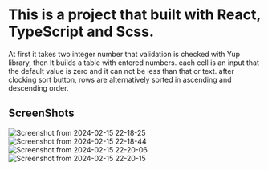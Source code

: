 # This is a project that built with React, TypeScript and Scss.

At first it takes two integer number that validation is checked  with Yup library, then It builds a table with entered numbers.
each cell is an input that the default value is zero and it can not be less than that or text.
after clocking sort button, rows are alternatively sorted in ascending and descending order.
## ScreenShots

![Screenshot from 2024-02-15 22-18-25](https://github.com/fc79/React-Quiz/assets/46793124/7762cec6-00c1-4594-9eab-4ecfb7ec15be)
![Screenshot from 2024-02-15 22-18-44](https://github.com/fc79/React-Quiz/assets/46793124/6ac0ed4c-e53d-47e9-874f-87ca02cdb6c2)
![Screenshot from 2024-02-15 22-20-06](https://github.com/fc79/React-Quiz/assets/46793124/2d20ca45-c00e-4e97-8ebe-17ffed1c6409)
![Screenshot from 2024-02-15 22-20-15](https://github.com/fc79/React-Quiz/assets/46793124/1270f56a-10b3-44ca-ae0a-cb0cb4ca8031)
